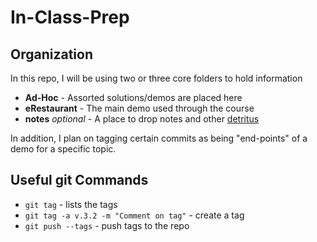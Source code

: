 In-Class-Prep
=============

## Organization

In this repo, I will be using two or three core folders to hold information

- **Ad-Hoc** - Assorted solutions/demos are placed here
- **eRestaurant** - The main demo used through the course
- **notes** *optional* - A place to drop notes and other [detritus](https://www.google.ca/webhp?sourceid=chrome-instant&ion=1&espv=2&ie=UTF-8#q=detritus)

In addition, I plan on tagging certain commits as being "end-points" of a demo for a specific topic.

## Useful git Commands

- `git tag` - lists the tags
- `git tag -a v.3.2 -m "Comment on tag"` - create a tag
- `git push --tags` - push tags to the repo
